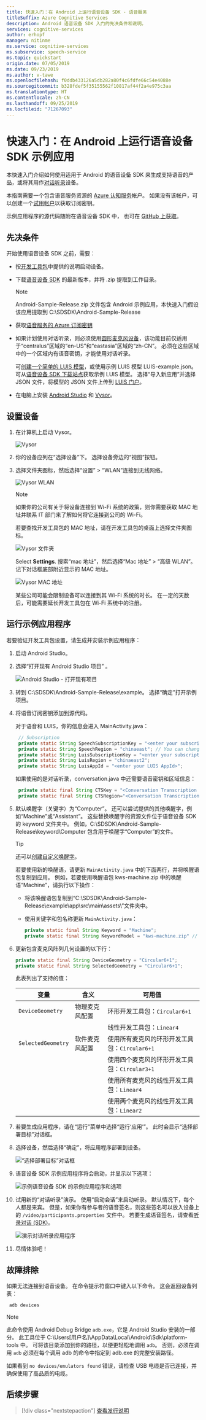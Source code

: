 ```yaml
---
title: 快速入门：在 Android 上运行语音设备 SDK - 语音服务
titleSuffix: Azure Cognitive Services
description: Android 语音设备 SDK 入门的先决条件和说明。
services: cognitive-services
author: erhopf
manager: nitinme
ms.service: cognitive-services
ms.subservice: speech-service
ms.topic: quickstart
origin.date: 07/05/2019
ms.date: 09/23/2019
ms.author: v-tawe
ms.openlocfilehash: f0ddb433126a5db282a80f4c6fdfe66c54e4088e
ms.sourcegitcommit: b328fdef5f35155562f10817af44f2a4e975c3aa
ms.translationtype: HT
ms.contentlocale: zh-CN
ms.lasthandoff: 09/25/2019
ms.locfileid: "71267093"
---
```

# <a name="quickstart-run-the-speech-devices-sdk-sample-app-on-android"></a>快速入门：在 Android 上运行语音设备 SDK 示例应用

本快速入门介绍如何使用适用于 Android 的语音设备 SDK 来生成支持语音的产品，或将其用作[对话听录](conversation-transcription-service.md)设备。

本指南需要一个包含语音服务资源的 [Azure 认知服务](get-started.md)帐户。 如果没有该帐户，可以创建一个[试用帐户](https://www.azure.cn/en-us/pricing/1rmb-trial-full/?form-type=identityauth)以获取订阅密钥。

示例应用程序的源代码随附在语音设备 SDK 中， 也可在 [GitHub 上获取](https://github.com/Azure-Samples/Cognitive-Services-Speech-Devices-SDK)。

## <a name="prerequisites"></a>先决条件

开始使用语音设备 SDK 之前，需要：

* 按[开发工具包](get-speech-devices-sdk.md)中提供的说明启动设备。

* 下载[语音设备 SDK](https://aka.ms/sdsdk-download) 的最新版本，并将 .zip 提取到工作目录。
   > [!NOTE]
   > Android-Sample-Release.zip 文件包含 Android 示例应用，本快速入门假设该应用提取到 C:\SDSDK\Android-Sample-Release

* 获取[语音服务的 Azure 订阅密钥](get-started.md)

* 如果计划使用对话听录，则必须使用[圆形麦克风设备](get-speech-devices-sdk.md)，该功能目前仅适用于“centralus”区域的“en-US”和“eastasia”区域的“zh-CN”。 必须在这些区域中的一个区域内有语音密钥，才能使用对话听录。

    可[创建一个简单的 LUIS 模型](https://docs.azure.cn/cognitive-services/luis/)，或使用示例 LUIS 模型 LUIS-example.json。 可从[语音设备 SDK 下载站点](https://aka.ms/sdsdk-luis)获取示例 LUIS 模型。 选择“导入新应用”并选择 JSON 文件，将模型的 JSON 文件上传到 [LUIS 门户](https://luis.azure.cn)。 

* 在电脑上安装 [Android Studio](https://developer.android.com/studio/) 和 [Vysor](https://vysor.io/download/)。

## <a name="set-up-the-device"></a>设置设备

1. 在计算机上启动 Vysor。

    ![Vysor](media/speech-devices-sdk/qsg-3.png)

1. 你的设备应列在“选择设备”下。  选择设备旁边的“视图”按钮。 

1. 选择文件夹图标，然后选择“设置” > “WLAN”连接到无线网络。  

    ![Vysor WLAN](media/speech-devices-sdk/qsg-4.png)

    > [!NOTE]
    > 如果你的公司有关于将设备连接到 Wi-Fi 系统的政策，则你需要获取 MAC 地址并联系 IT 部门来了解如何将它连接到公司的 Wi-Fi。
    >
    > 若要查找开发工具包的 MAC 地址，请在开发工具包的桌面上选择文件夹图标。
    >
    >  ![Vysor 文件夹](media/speech-devices-sdk/qsg-10.png)
    >
    > Select <bpt id="p1">**</bpt>Settings<ept id="p1">**</ept>. 搜索“mac 地址”，然后选择“Mac 地址” > “高级 WLAN”。   记下对话框底部附近显示的 MAC 地址。
    >
    > ![Vysor MAC 地址](media/speech-devices-sdk/qsg-11.png)
    >
    > 某些公司可能会限制设备可以连接到其 Wi-Fi 系统的时长。 在一定的天数后，可能需要延长开发工具包在 Wi-Fi 系统中的注册。

## <a name="run-the-sample-application"></a>运行示例应用程序

若要验证开发工具包设置，请生成并安装示例应用程序：

1. 启动 Android Studio。

1. 选择“打开现有 Android Studio 项目”  。

   ![Android Studio - 打开现有项目](media/speech-devices-sdk/qsg-5.png)

1. 转到 C:\SDSDK\Android-Sample-Release\example。 选择“确定”打开示例项目。 

1. 将语音订阅密钥添加到源代码。 

   对于语音和 LUIS，你的信息会进入 MainActivity.java：

   ```java
    // Subscription
    private static String SpeechSubscriptionKey = "<enter your subscription info here>";
    private static String SpeechRegion = "chinaeast"; // You can change this if your speech region is different.
    private static String LuisSubscriptionKey = "<enter your subscription info here>";
    private static String LuisRegion = "chinaeast2";
    private static String LuisAppId = "<enter your LUIS AppId>";
   ```

    如果使用的是对话听录，conversation.java 中还需要语音密钥和区域信息：

   ```java
    private static final String CTSKey = "<Conversation Transcription Service Key>";
    private static final String CTSRegion="<Conversation Transcription Service Region>";// Region may be "centralus" or "eastasia"
    ```

1. 默认唤醒字（关键字）为“Computer”。 还可以尝试提供的其他唤醒字，例如“Machine”或“Assistant”。 这些替换唤醒字的资源文件位于语音设备 SDK 的 keyword 文件夹中。 例如，C:\SDSDK\Android-Sample-Release\keyword\Computer 包含用于唤醒字“Computer”的文件。

   > [!TIP]
   > 还可以[创建自定义唤醒字](speech-devices-sdk-create-kws.md)。

    若要使用新的唤醒语，请更新 `MainActivity.java` 中的下面两行，并将唤醒语包复制到应用。 例如，若要使用唤醒语包 kws-machine.zip 中的唤醒语“Machine”，请执行以下操作：

   * 将该唤醒语包复制到“C:\SDSDK\Android-Sample-Release\example\app\src\main\assets\”文件夹中。
   * 使用关键字和包名称更新 `MainActivity.java`：

     ```java
     private static final String Keyword = "Machine";
     private static final String KeywordModel = "kws-machine.zip" // set your own keyword package name.
     ```

1. 更新包含麦克风阵列几何设置的以下行：

   ```java
   private static final String DeviceGeometry = "Circular6+1";
   private static final String SelectedGeometry = "Circular6+1";
   ```

   此表列出了支持的值：

   |变量|含义|可用值|
   |--------|-------|----------------|
   |`DeviceGeometry`|物理麦克风配置|环形开发工具包：`Circular6+1` |
   |||线性开发工具包：`Linear4`|
   |`SelectedGeometry`|软件麦克风配置|使用所有麦克风的环形开发工具包：`Circular6+1`|
   |||使用四个麦克风的环形开发工具包：`Circular3+1`|
   |||使用所有麦克风的线性开发工具包：`Linear4`|
   |||使用两个麦克风的线性开发工具包：`Linear2`|

1. 若要生成应用程序，请在“运行”菜单中选择“运行‘应用’”。   此时会显示“选择部署目标”对话框。 

1. 选择设备，然后选择“确定”，将应用程序部署到设备。 

    ![“选择部署目标”对话框](media/speech-devices-sdk/qsg-7.png)

1. 语音设备 SDK 示例应用程序将会启动，并显示以下选项：

   ![示例语音设备 SDK 的示例应用程序和选项](media/speech-devices-sdk/qsg-8.png)

1. 试用新的“对话听录”演示。 使用“启动会话”来启动听录。 默认情况下，每个人都是来宾。 但是，如果你有参与者的语音签名，则这些签名可以放入设备上的 `/video/participants.properties` 文件中。 若要生成语音签名，请查看[听录对话 (SDK)](how-to-use-conversation-transcription-service.md)。

   ![演示对话听录应用程序](media/speech-devices-sdk/qsg-15.png)

1. 尽情体验吧！

## <a name="troubleshooting"></a>故障排除

   如果无法连接到语音设备。 在命令提示符窗口中键入以下命令。 这会返回设备列表：

   ```powershell
    adb devices
   ```

   > [!NOTE]
   > 此命令使用 Android Debug Bridge `adb.exe`，它是 Android Studio 安装的一部分。 此工具位于 C:\Users\[用户名]\AppData\Local\Android\Sdk\platform-tools 中。 可将该目录添加到你的路径，以便更轻松地调用 `adb`。 否则，必须在调用 `adb` 必须在每个调用 adb 的命令中指定到 adb.exe 的完整安装路径。
   >
   > 如果看到 `no devices/emulators found` 错误，请检查 USB 电缆是否已连接，并确保使用了高品质的电缆。
   >

## <a name="next-steps"></a>后续步骤

> [!div class="nextstepaction"]
> [查看发行说明](devices-sdk-release-notes.md)